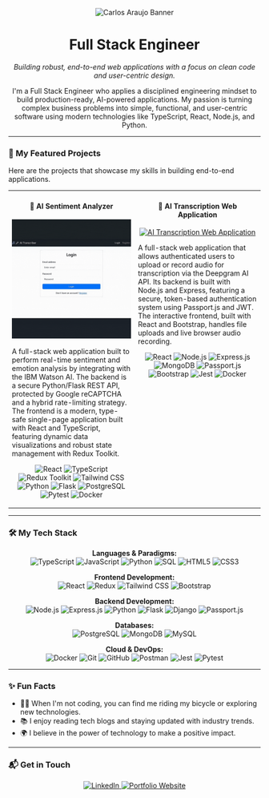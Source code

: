 <p align="center">
  <img src="https://capsule-render.vercel.app/api?type=venom&height=300&color=gradient&text=Carlos%20Araujo&reversal=false&descAlign=39&descAlignY=10&textBg=false&fontAlignY=50" alt="Carlos Araujo Banner"/>
</p>

<!-- CORRECTED INTRO -->
<h1 align="center">Full Stack Engineer</h1>
<p align="center">
  <em>Building robust, end-to-end web applications with a focus on clean code and user-centric design.</em>
</p>

<p align="center">
  I'm a Full Stack Engineer who applies a disciplined engineering mindset to build production-ready, AI-powered applications. My passion is turning complex business problems into simple, functional, and user-centric software using modern technologies like TypeScript, React, Node.js, and Python.
</p>

---

### 🚀 My Featured Projects

Here are the projects that showcase my skills in building end-to-end applications.

<table width="100%">
  <tr>
    <td width="50%" valign="top">
      <h4 align="center">🚀 AI Sentiment Analyzer</h4>
      <p align="center">
        <a href="https://github.com/carlos-araujo-aus/app_translator_monorepo" target="_blank">
          <img src="https://raw.githubusercontent.com/carlos-araujo-aus/gif-landing-pages/refs/heads/main/1a.gif" alt="AI Sentiment Analyzer" style="width:100%;">
        </a>
      </p>
      <p>A full-stack web application built to perform real-time sentiment and emotion analysis by integrating with the IBM Watson AI. The backend is a secure Python/Flask REST API, protected by Google reCAPTCHA and a hybrid rate-limiting strategy. The frontend is a modern, type-safe single-page application built with React and TypeScript, featuring dynamic data visualizations and robust state management with Redux Toolkit.</p>
      <p align="center">
        <!-- Frontend -->
        <img src="https://img.shields.io/badge/React-20232A?style=for-the-badge&logo=react&logoColor=61DAFB" alt="React">
        <img src="https://img.shields.io/badge/TypeScript-3178C6?style=for-the-badge&logo=typescript&logoColor=white" alt="TypeScript">
        <img src="https://img.shields.io/badge/Redux_Toolkit-764ABC?style=for-the-badge&logo=redux&logoColor=white" alt="Redux Toolkit">
        <img src="https://img.shields.io/badge/Tailwind_CSS-06B6D4?style=for-the-badge&logo=tailwindcss&logoColor=white" alt="Tailwind CSS">
        <br>
        <!-- Backend -->
        <img src="https://img.shields.io/badge/Python-3776AB?style=for-the-badge&logo=python&logoColor=white" alt="Python">
        <img src="https://img.shields.io/badge/Flask-000000?style=for-the-badge&logo=flask&logoColor=white" alt="Flask">
        <img src="https://img.shields.io/badge/PostgreSQL-4169E1?style=for-the-badge&logo=postgresql&logoColor=white" alt="PostgreSQL">
        <img src="https://img.shields.io/badge/Pytest-0A9B71?style=for-the-badge&logo=pytest&logoColor=white" alt="Pytest">
        <img src="https://img.shields.io/badge/Docker-2496ED?style=for-the-badge&logo=docker&logoColor=white" alt="Docker">
      </p>
    </td>
    <td width="50%" valign="top">
      <h4 align="center">🤖 AI Transcription Web Application</h4>
      <p align="center">
        <a href="https://github.com/carlos-araujo-aus/sentiment-analyzer-frontend" target="_blank">
          <img src="https://raw.githubusercontent.com/carlos-araujo-aus/gif-landing-pages/refs/heads/main/2a.gif" alt="AI Transcription Web Application" style="width:100%;">
        </a>
      </p>
      <p>A full-stack web application that allows authenticated users to upload or record audio for transcription via the Deepgram AI API. Its backend is built with Node.js and Express, featuring a secure, token-based authentication system using Passport.js and JWT. The interactive frontend, built with React and Bootstrap, handles file uploads and live browser audio recording.</p>
      <p align="center">
        <img src="https://img.shields.io/badge/React-20232A?style=for-the-badge&logo=react&logoColor=61DAFB" alt="React">
        <img src="https://img.shields.io/badge/Node.js-339933?style=for-the-badge&logo=nodedotjs&logoColor=white" alt="Node.js">
        <img src="https://img.shields.io/badge/Express.js-000000?style=for-the-badge&logo=express&logoColor=white" alt="Express.js">
        <img src="https://img.shields.io/badge/MongoDB-47A248?style=for-the-badge&logo=mongodb&logoColor=white" alt="MongoDB">
        <img src="https://img.shields.io/badge/Passport.js-34E27A?style=for-the-badge&logo=passport&logoColor=white" alt="Passport.js">
        <img src="https://img.shields.io/badge/Bootstrap-563D7C?style=for-the-badge&logo=bootstrap&logoColor=white" alt="Bootstrap">
        <img src="https://img.shields.io/badge/Jest-C21325?style=for-the-badge&logo=jest&logoColor=white" alt="Jest">
        <img src="https://img.shields.io/badge/Docker-2496ED?style=for-the-badge&logo=docker&logoColor=white" alt="Docker">
      </p>
    </td>
  </tr>
</table>

---

### 🛠️ My Tech Stack


<p align="center">
  <strong>Languages & Paradigms:</strong><br>
  <img src="https://img.shields.io/badge/TypeScript-3178C6?style=for-the-badge&logo=typescript&logoColor=white" alt="TypeScript">
  <img src="https://img.shields.io/badge/JavaScript-F7DF1E?style=for-the-badge&logo=javascript&logoColor=black" alt="JavaScript">
  <img src="https://img.shields.io/badge/Python-3776AB?style=for-the-badge&logo=python&logoColor=white" alt="Python">
  <img src="https://img.shields.io/badge/SQL-4479A1?style=for-the-badge&logo=postgresql&logoColor=white" alt="SQL">
  <img src="https://img.shields.io/badge/HTML5-E34F26?style=for-the-badge&logo=html5&logoColor=white" alt="HTML5">
  <img src="https://img.shields.io/badge/CSS3-1572B6?style=for-the-badge&logo=css3&logoColor=white" alt="CSS3">
</p>
<p align="center">
  <strong>Frontend Development:</strong><br>
  <img src="https://img.shields.io/badge/React-20232A?style=for-the-badge&logo=react&logoColor=61DAFB" alt="React">
  <img src="https://img.shields.io/badge/Redux-764ABC?style=for-the-badge&logo=redux&logoColor=white" alt="Redux">
  <img src="https://img.shields.io/badge/Tailwind_CSS-06B6D4?style=for-the-badge&logo=tailwindcss&logoColor=white" alt="Tailwind CSS">
  <img src="https://img.shields.io/badge/Bootstrap-563D7C?style=for-the-badge&logo=bootstrap&logoColor=white" alt="Bootstrap">
</p>
<p align="center">
  <strong>Backend Development:</strong><br>
  <img src="https://img.shields.io/badge/Node.js-339933?style=for-the-badge&logo=nodedotjs&logoColor=white" alt="Node.js">
  <img src="https://img.shields.io/badge/Express.js-000000?style=for-the-badge&logo=express&logoColor=white" alt="Express.js">
  <img src="https://img.shields.io/badge/Python-3776AB?style=for-the-badge&logo=python&logoColor=white" alt="Python">
  <img src="https://img.shields.io/badge/Flask-000000?style=for-the-badge&logo=flask&logoColor=white" alt="Flask">
  <img src="https://img.shields.io/badge/Django-092E20?style=for-the-badge&logo=django&logoColor=white" alt="Django">
  <img src="https://img.shields.io/badge/Passport.js-34E27A?style=for-the-badge&logo=passport&logoColor=white" alt="Passport.js">
</p>
<p align="center">
  <strong>Databases:</strong><br>
  <img src="https://img.shields.io/badge/PostgreSQL-4169E1?style=for-the-badge&logo=postgresql&logoColor=white" alt="PostgreSQL">
  <img src="https://img.shields.io/badge/MongoDB-47A248?style=for-the-badge&logo=mongodb&logoColor=white" alt="MongoDB">
  <img src="https://img.shields.io/badge/MySQL-4479A1?style=for-the-badge&logo=mysql&logoColor=white" alt="MySQL">
</p>
<p align="center">
  <strong>Cloud & DevOps:</strong><br>
  <img src="https://img.shields.io/badge/Docker-2496ED?style=for-the-badge&logo=docker&logoColor=white" alt="Docker">
  <img src="https://img.shields.io/badge/Git-F05032?style=for-the-badge&logo=git&logoColor=white" alt="Git">
  <img src="https://img.shields.io/badge/GitHub-100000?style=for-the-badge&logo=github&logoColor=white" alt="GitHub">
  <img src="https://img.shields.io/badge/Postman-FF6C37?style=for-the-badge&logo=postman&logoColor=white" alt="Postman">
  <img src="https://img.shields.io/badge/Jest-C21325?style=for-the-badge&logo=jest&logoColor=white" alt="Jest">
  <img src="https://img.shields.io/badge/Pytest-0A9B71?style=for-the-badge&logo=pytest&logoColor=white" alt="Pytest">
</p>

---

### ✨ Fun Facts

- 🚵‍♂️ When I'm not coding, you can find me riding my bicycle or exploring new technologies.
- 📚 I enjoy reading tech blogs and staying updated with industry trends.
- 🌍 I believe in the power of technology to make a positive impact.

---

### 📬 Get in Touch

<p align="center">
  <a href="https://linkedin.com/in/carlos-araujo-software-engineer" target="_blank">
    <img src="https://img.shields.io/badge/LinkedIn-0077B5?style=for-the-badge&logo=linkedin&logoColor=white" alt="LinkedIn">
  </a>
  <a href="https://carlostech.me" target="_blank">
    <img src="https://img.shields.io/badge/Portfolio-4CAF50?style=for-the-badge&logo=cpanel&logoColor=white" alt="Portfolio Website">
  </a>
</p>

